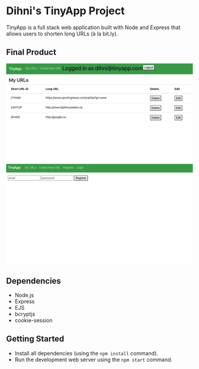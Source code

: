 # Dihni's TinyApp Project

TinyApp is a full stack web application built with Node and Express that allows users to shorten long URLs (à la bit.ly).

## Final Product

!["Screenshot of URLs Page"](https://github.com/dihnihassan/tinyapp/blob/main/docs/urls_page.png?raw=true)
!["Screenshot of Register Page"](https://github.com/dihnihassan/tinyapp/blob/main/docs/register_page.png?raw=true)

## Dependencies

- Node.js
- Express
- EJS
- bcryptjs
- cookie-session

## Getting Started

- Install all dependencies (using the `npm install` command).
- Run the development web server using the `npm start` command.
